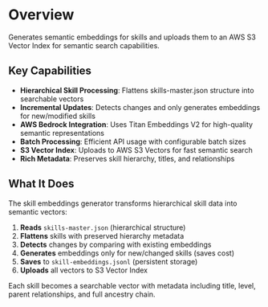 # Overview

Generates semantic embeddings for skills and uploads them to an AWS S3 Vector Index for semantic search capabilities.

## Key Capabilities

- **Hierarchical Skill Processing**: Flattens skills-master.json structure into searchable vectors
- **Incremental Updates**: Detects changes and only generates embeddings for new/modified skills
- **AWS Bedrock Integration**: Uses Titan Embeddings V2 for high-quality semantic representations
- **Batch Processing**: Efficient API usage with configurable batch sizes
- **S3 Vector Index**: Uploads to AWS S3 Vectors for fast semantic search
- **Rich Metadata**: Preserves skill hierarchy, titles, and relationships

## What It Does

The skill embeddings generator transforms hierarchical skill data into semantic vectors:

1. **Reads** `skills-master.json` (hierarchical structure)
2. **Flattens** skills with preserved hierarchy metadata
3. **Detects** changes by comparing with existing embeddings
4. **Generates** embeddings only for new/changed skills (saves cost)
5. **Saves** to `skill-embeddings.jsonl` (persistent storage)
6. **Uploads** all vectors to S3 Vector Index

Each skill becomes a searchable vector with metadata including title, level, parent relationships, and full ancestry chain.
